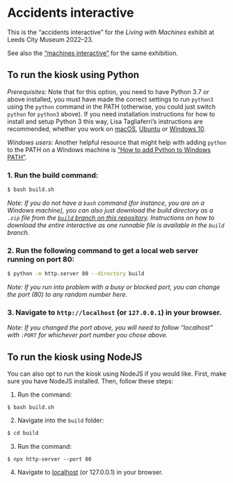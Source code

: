 Accidents interactive
===============

This is the “accidents interactive” for the _Living with Machines_ exhibit at Leeds City Museum 2022–23.

See also the [“machines interactive”](https://github.com/Living-with-machines/machines-interactive) for the same exhibition.

To run the kiosk using Python
---------------

_Prerequisites:_ Note that for this option, you need to have Python 3.7 or above installed, you must have made the correct settings to run `python3` using the `python` command in the PATH (otherwise, you could just switch `python` for `python3` above). If you need installation instructions for how to install and setup Python 3 this way, Lisa Tagliaferri’s instructions are recommended, whether you work on [macOS](https://www.digitalocean.com/community/tutorials/how-to-install-python-3-and-set-up-a-local-programming-environment-on-macos), [Ubuntu](https://www.digitalocean.com/community/tutorials/how-to-install-python-3-and-set-up-a-programming-environment-on-an-ubuntu-20-04-server) or [Windows 10](https://www.digitalocean.com/community/tutorials/how-to-install-python-3-and-set-up-a-local-programming-environment-on-windows-10).

_Windows users:_ Another helpful resource that might help with adding `python` to the PATH on a Windows machine is [“How to add Python to Windows PATH”](https://datatofish.com/add-python-to-windows-path/).


### 1. Run the build command:

```sh
$ bash build.sh
```

_Note: If you do not have a `bash` command (for instance, you are on a Windows machine), you can also just download the build directory as a `.zip` file from the [`build` branch on this repository](https://github.com/Living-with-machines/machines-interactive/tree/build). Instructions on how to download the entire interactive as one runnable file is available in the `build` branch._

### 2. Run the following command to get a local web server running on port 80:

```sh
$ python -m http.server 80 --directory build
```

_Note: If you run into problem with a busy or blocked port, you can change the port (80) to any random number here._

### 3. Navigate to `http://localhost` (or `127.0.0.1`) in your browser.

_Note: If you changed the port above, you will need to follow “localhost” with `:PORT` for whichever port number you chose above._

To run the kiosk using NodeJS
---------------

You can also opt to run the kiosk using NodeJS if you would like. First, make sure you have NodeJS installed. Then, follow these steps:

1. Run the command:

```
$ bash build.sh
```

2. Navigate into the `build` folder:

```sh
$ cd build
```

3. Run the command:

```
$ npx http-server --port 80
```

4. Navigate to [localhost](http://localhost) (or 127.0.0.1) in your browser.
